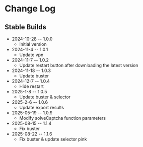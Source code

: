 # Change Log

## Stable Builds

* 2024-10-28 -- 1.0.0
  * Initial version
* 2024-11-4 -- 1.0.1
  * Update vpn
* 2024-11-7 -- 1.0.2
  * Update restart button after downloading the latest version
* 2024-11-18 -- 1.0.3
  * Update buster
* 2024-12-7 -- 1.0.4
  * Hide restart
* 2025-1-8 -- 1.0.5
  * Update buster & selector
* 2025-2-6 -- 1.0.6
  * Update export results
* 2025-05-19 -- 1.0.9
  * Modify solveCaptcha function parameters
* 2025-08-15 -- 1.1.4
  * Fix buster
* 2025-08-22 -- 1.1.6
  * Fix buster & update selector pink

